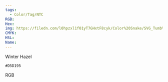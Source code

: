 ```yaml
---
tags:
  - Color/Tag/NTC
RGB:
Hex:
img: https://filedn.com/l0hpzxl1f01yT7GHxtF8cyk/Color%20Snake/SVG_Tumb%20Mass%20No%20Name/D5D195.svg
CMYK:
HSL:
Name:
---
```

Winter Hazel
```palette
#D5D195
```
RGB
